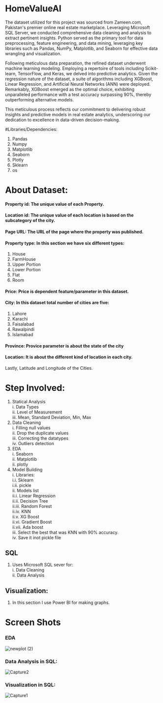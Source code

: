 # HomeValueAI

The dataset utilized for this project was sourced from Zameen.com, Pakistan's premier online real estate marketplace. Leveraging Microsoft SQL Server, we conducted comprehensive data cleaning and analysis to extract pertinent insights. Python served as the primary tool for data preprocessing, feature engineering, and data mining, leveraging key libraries such as Pandas, NumPy, Matplotlib, and Seaborn for effective data wrangling and visualization.

Following meticulous data preparation, the refined dataset underwent machine learning modeling. Employing a repertoire of tools including Scikit-learn, TensorFlow, and Keras, we delved into predictive analytics. Given the regression nature of the dataset, a suite of algorithms including XGBoost, Linear Regression, and Artificial Neural Networks (ANN) were deployed. Remarkably, XGBoost emerged as the optimal choice, exhibiting unparalleled performance with a test accuracy surpassing 90%, thereby outperforming alternative models.

This meticulous process reflects our commitment to delivering robust insights and predictive models in real estate analytics, underscoring our dedication to excellence in data-driven decision-making.

#Libraries/Dependencies:
1. Pandas
2. Numpy
3. Matplotlib
4. Seaborn
5. Plotly
6. Sklearn
7. os

# About Dataset:

#### Property id: The unique value of each Property.
#### Location id: The unique value of each location is based on the subcategory of the city.
#### Page URL: The URL of the page where the property was published.
#### Property type: In this section we have six different types:
1. House
2. FarmHouse
3. Upper Portion
4. Lower Portion
5. Flat
6. Room

#### Price: Price is dependent feature/parameter in this dataset.
#### City: In this dataset total number of cities are five:
1. Lahore
2. Karachi
3. Faisalabad
4. Rawalpindi
5. Islamabad

#### Province: Provice parameter is about the state of the city
#### Location: It is about the different kind of location in each city.

Lastly, Latitude and Longitude of the Cities.



# Step Involved:<br>
1. Statical Analysis<br>
  i. Data Types<br>
  ii. Level of Measurement<br>
  iii. Mean, Standard Deviation, Min, Max<br>
2. Data Cleaning<br>
  i. Filling null values<br>
  ii. Drop the duplicate values<br>
  iii. Correcting the datatypes<br>
  iv. Outliers detection<br>
3. EDA<br>
  i. Seaborn<br>
  ii. Matplotlib<br>
  ii. plotly<br>
4. Model Building<br>
  i. Libraries:<br>
    i.i. Sklearn<br>
    i.ii. pickle <br>
  ii. Models list<br>
    ii.i. Linear Regression<br>
    ii.ii. Decision Tree<br>
    ii.iii. Random Forest<br>
    ii.iv. KNN<br>
    ii.v. XG Boost<br>
    ii.vi. Gradient Boost<br>
    ii.vii. Ada boost<br>
  iii. Select the best that was KNN with 90% accuracy.<br>
  iv. Save it inot pickle file


## SQL
1. Uses Microsoft SQL sever for:<br>
    i. Data Cleaning<br>
    ii. Data Analysis<br>
    
## Visualization:
1. In this section I use Power BI for making graphs.


# Screen Shots

### EDA

![newplot (2)](https://user-images.githubusercontent.com/104086680/229906408-2b94758c-00d8-47dd-89f5-9e97c6575898.png)


### Data Analysis in SQL:
![Capture2](https://user-images.githubusercontent.com/104086680/230314514-8d18cf89-db19-410f-bfa6-f772164aec3d.PNG)


### Visualization in SQL:

![Capture1](https://user-images.githubusercontent.com/104086680/230315216-5c182b39-f085-47e5-960c-f62060dba447.PNG)
